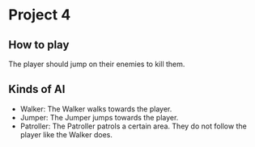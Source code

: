 # Project 4

## How to play
The player should jump on their enemies to kill them.

## Kinds of AI
- Walker: The Walker walks towards the player.
- Jumper: The Jumper jumps towards the player.
- Patroller: The Patroller patrols a certain area. They do not follow the player like the Walker does.
